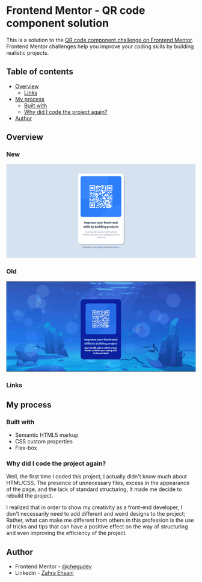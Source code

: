 # Frontend Mentor - QR code component solution

This is a solution to the [QR code component challenge on Frontend Mentor](https://www.frontendmentor.io/challenges/qr-code-component-iux_sIO_H). Frontend Mentor challenges help you improve your coding skills by building realistic projects. 

## Table of contents

- [Overview](#overview)
  - [Links](#links)
- [My process](#my-process)
  - [Built with](#built-with)
  - [Why did I code the project again?](#Why-did-I-code-the-project-again-?)
- [Author](#author)

## Overview

### New

![](./assets/newQRcode.png)

### Old

![](./assets/oldQRcode.gif)

### Links

## My process

### Built with

- Semantic HTML5 markup
- CSS custom properties
- Flex-box


### Why did I code the project again?
Well, the first time I coded this project, I actually didn't know much about HTML/CSS.
The presence of unnecessary files, excess in the appearance of the page, and the lack of standard structuring,
It made me decide to rebuild the project.

I realized that in order to show my creativity as a front-end developer, I don't necessarily need to add different and weird designs to the project; Rather, what can make me different from others in this profession is the use of tricks and tips that can have a positive effect on the way of structuring and even improving the efficiency of the project.


## Author

- Frontend Mentor - [@chegudev](https://www.frontendmentor.io/profile/chegudev)
- Linkedin - [Zahra Ehsani](https://www.linkedin.com/in/chegudev/)
